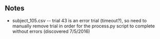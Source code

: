 ## Notes

- subject_105.csv -- trial 43 is an error trial (timeout?), so need to manually remove trial in order for the process.py script to complete without errors (discovered 7/5/2016)